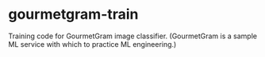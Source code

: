 # gourmetgram-train
Training code for GourmetGram image classifier. (GourmetGram is a sample ML service with which to practice ML engineering.)
